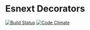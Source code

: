 # Esnext Decorators
[![Build Status](https://travis-ci.org/vinsonchuong/esnext-decorators.svg?branch=master)](https://travis-ci.org/vinsonchuong/esnext-decorators)
[![Code Climate](https://codeclimate.com/github/vinsonchuong/esnext-decorators/badges/gpa.svg)](https://codeclimate.com/github/vinsonchuong/esnext-decorators)

